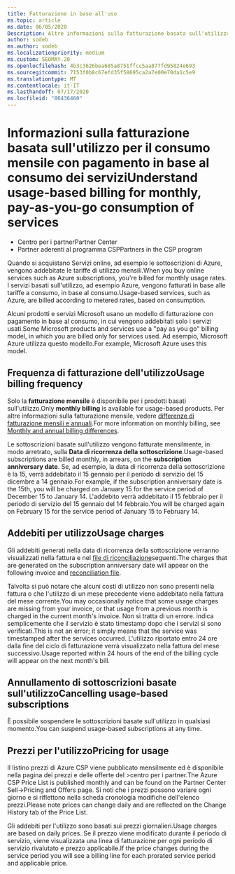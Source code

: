 ```yaml
---
title: Fatturazione in base all'uso
ms.topic: article
ms.date: 06/05/2020
Description: Altre informazioni sulla fatturazione basata sull'utilizzo sono disponibili nel centro per i partner, in cui vengono addebitate le tariffe di utilizzo mensili.
author: sodeb
ms.author: sodeb
ms.localizationpriority: medium
ms.custom: SEOMAY.20
ms.openlocfilehash: 4b3c3626bea685a8751ffcc5aa877fd95824e693
ms.sourcegitcommit: 7153f0b8c67efd35f58695ca2a7e00e70da1c5e9
ms.translationtype: MT
ms.contentlocale: it-IT
ms.lasthandoff: 07/17/2020
ms.locfileid: "86436460"
---
```

# <a name="understand-usage-based-billing-for-monthly-pay-as-you-go-consumption-of-services"></a><span data-ttu-id="f1ed0-103">Informazioni sulla fatturazione basata sull'utilizzo per il consumo mensile con pagamento in base al consumo dei servizi</span><span class="sxs-lookup"><span data-stu-id="f1ed0-103">Understand usage-based billing for monthly, pay-as-you-go consumption of services</span></span>

- <span data-ttu-id="f1ed0-104">Centro per i partner</span><span class="sxs-lookup"><span data-stu-id="f1ed0-104">Partner Center</span></span>
- <span data-ttu-id="f1ed0-105">Partner aderenti al programma CSP</span><span class="sxs-lookup"><span data-stu-id="f1ed0-105">Partners in the CSP program</span></span>

<span data-ttu-id="f1ed0-106">Quando si acquistano Servizi online, ad esempio le sottoscrizioni di Azure, vengono addebitate le tariffe di utilizzo mensili.</span><span class="sxs-lookup"><span data-stu-id="f1ed0-106">When you buy online services such as Azure subscriptions, you're billed for monthly usage rates.</span></span> <span data-ttu-id="f1ed0-107">I servizi basati sull'utilizzo, ad esempio Azure, vengono fatturati in base alle tariffe a consumo, in base al consumo.</span><span class="sxs-lookup"><span data-stu-id="f1ed0-107">Usage-based services, such as Azure, are billed according to metered rates, based on consumption.</span></span>

<span data-ttu-id="f1ed0-108">Alcuni prodotti e servizi Microsoft usano un modello di fatturazione con pagamento in base al consumo, in cui vengono addebitati solo i servizi usati.</span><span class="sxs-lookup"><span data-stu-id="f1ed0-108">Some Microsoft products and services use a "pay as you go" billing model, in which you are billed only for services used.</span></span> <span data-ttu-id="f1ed0-109">Ad esempio, Microsoft Azure utilizza questo modello.</span><span class="sxs-lookup"><span data-stu-id="f1ed0-109">For example, Microsoft Azure uses this model.</span></span> 

## <a name="usage-billing-frequency"></a><span data-ttu-id="f1ed0-110">Frequenza di fatturazione dell'utilizzo</span><span class="sxs-lookup"><span data-stu-id="f1ed0-110">Usage billing frequency</span></span>

<span data-ttu-id="f1ed0-111">Solo la **fatturazione mensile** è disponibile per i prodotti basati sull'utilizzo.</span><span class="sxs-lookup"><span data-stu-id="f1ed0-111">Only **monthly billing** is available for usage-based products.</span></span> <span data-ttu-id="f1ed0-112">Per altre informazioni sulla fatturazione mensile, vedere [differenze di fatturazione mensili e annuali](billing-annual-monthly.md).</span><span class="sxs-lookup"><span data-stu-id="f1ed0-112">For more information on monthly billing, see [Monthly and annual billing differences](billing-annual-monthly.md).</span></span>

<span data-ttu-id="f1ed0-113">Le sottoscrizioni basate sull'utilizzo vengono fatturate mensilmente, in modo arretrato, sulla **Data di ricorrenza della sottoscrizione**.</span><span class="sxs-lookup"><span data-stu-id="f1ed0-113">Usage-based subscriptions are billed monthly, in arrears, on the **subscription anniversary date**.</span></span> <span data-ttu-id="f1ed0-114">Se, ad esempio, la data di ricorrenza della sottoscrizione è la 15, verrà addebitato il 15 gennaio per il periodo di servizio del 15 dicembre a 14 gennaio.</span><span class="sxs-lookup"><span data-stu-id="f1ed0-114">For example, if the subscription anniversary date is the 15th, you will be charged on January 15 for the service period of December 15 to January 14.</span></span> <span data-ttu-id="f1ed0-115">L'addebito verrà addebitato il 15 febbraio per il periodo di servizio del 15 gennaio del 14 febbraio.</span><span class="sxs-lookup"><span data-stu-id="f1ed0-115">You will be charged again on February 15 for the service period of January 15 to February 14.</span></span>

## <a name="usage-charges"></a><span data-ttu-id="f1ed0-116">Addebiti per utilizzo</span><span class="sxs-lookup"><span data-stu-id="f1ed0-116">Usage charges</span></span>

<span data-ttu-id="f1ed0-117">Gli addebiti generati nella data di ricorrenza della sottoscrizione verranno visualizzati nella fattura e nel [file di riconciliazione](usage-based-recon-files.md)seguenti.</span><span class="sxs-lookup"><span data-stu-id="f1ed0-117">The charges that are generated on the subscription anniversary date will appear on the following invoice and [reconciliation file](usage-based-recon-files.md).</span></span>

<span data-ttu-id="f1ed0-118">Talvolta si può notare che alcuni costi di utilizzo non sono presenti nella fattura o che l'utilizzo di un mese precedente viene addebitato nella fattura del mese corrente.</span><span class="sxs-lookup"><span data-stu-id="f1ed0-118">You may occasionally notice that some usage charges are missing from your invoice, or that usage from a previous month is charged in the current month's invoice.</span></span> <span data-ttu-id="f1ed0-119">Non si tratta di un errore. indica semplicemente che il servizio è stato timestamp dopo che i servizi si sono verificati.</span><span class="sxs-lookup"><span data-stu-id="f1ed0-119">This is not an error; it simply means that the service was timestamped after the services occurred.</span></span> <span data-ttu-id="f1ed0-120">L'utilizzo riportato entro 24 ore dalla fine del ciclo di fatturazione verrà visualizzato nella fattura del mese successivo.</span><span class="sxs-lookup"><span data-stu-id="f1ed0-120">Usage reported within 24 hours of the end of the billing cycle will appear on the next month's bill.</span></span>

## <a name="cancelling-usage-based-subscriptions"></a><span data-ttu-id="f1ed0-121">Annullamento di sottoscrizioni basate sull'utilizzo</span><span class="sxs-lookup"><span data-stu-id="f1ed0-121">Cancelling usage-based subscriptions</span></span>

<span data-ttu-id="f1ed0-122">È possibile sospendere le sottoscrizioni basate sull'utilizzo in qualsiasi momento.</span><span class="sxs-lookup"><span data-stu-id="f1ed0-122">You can suspend usage-based subscriptions at any time.</span></span>

## <a name="pricing-for-usage"></a><span data-ttu-id="f1ed0-123">Prezzi per l'utilizzo</span><span class="sxs-lookup"><span data-stu-id="f1ed0-123">Pricing for usage</span></span>

<span data-ttu-id="f1ed0-124">Il listino prezzi di Azure CSP viene pubblicato mensilmente ed è disponibile nella pagina dei prezzi e delle offerte del >centro per i partner.</span><span class="sxs-lookup"><span data-stu-id="f1ed0-124">The Azure CSP Price List is published monthly and can be found on the Partner Center Sell->Pricing and Offers page.</span></span> <span data-ttu-id="f1ed0-125">Si noti che i prezzi possono variare ogni giorno e si riflettono nella scheda cronologia modifiche dell'elenco prezzi.</span><span class="sxs-lookup"><span data-stu-id="f1ed0-125">Please note prices can change daily and are reflected on the Change History tab of the Price List.</span></span>

<span data-ttu-id="f1ed0-126">Gli addebiti per l'utilizzo sono basati sui prezzi giornalieri.</span><span class="sxs-lookup"><span data-stu-id="f1ed0-126">Usage charges are based on daily prices.</span></span> <span data-ttu-id="f1ed0-127">Se il prezzo viene modificato durante il periodo di servizio, viene visualizzata una linea di fatturazione per ogni periodo di servizio rivalutato e prezzo applicabile.</span><span class="sxs-lookup"><span data-stu-id="f1ed0-127">If the price changes during the service period you will see a billing line for each prorated service period and applicable price.</span></span>
